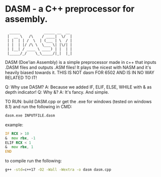 # DASM - a C++ preprocessor for assembly.

```
  _____           _____ __  __ 
 |  __ \   /\    / ____|  \/  |
 | |  | | /  \  | (___ | \  / |
 | |  | |/ /\ \  \___ \| |\/| |
 | |__| / ____ \ ____) | |  | |
 |_____/_/    \_\_____/|_|  |_|

```
DASM (Doe'ian Assembly) is a simple preprocessor made in c++ that inputs .DASM files and outputs .ASM files!
It plays the nicest with NASM and it's heavily biased towards it. THIS IS NOT dasm FOR 6502 AND IS IN NO WAY RELATED TO IT!

Q: Why use DASM?
A: Because we added IF, ELIF, ELSE, WHILE with & as depth indicator! 
Q: Why &?
A: It's fancy. And simple.

TO RUN:
build DASM.cpp or get the .exe for windows (tested on windows 8.1) and run the following in CMD:
```bash
dasm.exe INPUTFILE.dasm
```
example:
```asm
IF RCX > 10
&  mov rbx, -1
ELIF RCX < 1
&  mov rbx, 1
END
```

to compile run the following: 
```bash
g++ -std=c++17 -O2 -Wall -Wextra -o dasm dasm.cpp
```
